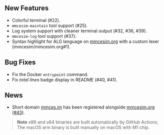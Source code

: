 ## New Features
- Colorful terminal (#22).
- `mmcesim-maintain` tool support (#25).
- Log system support with cleaner terminal output (#32, #36, #39).
- `mmcesim-log` tool support (#37).
- Syntax highlight for ALG language on [mmcesim.org](https://mmcesim.org) with a custom lexer (mmcesim/mmcesim.org#1).

## Bug Fixes
- Fix the Docker `entrypoint` command.
- Fix *total lines* badge display in README (#40, #41).

## News
- Short domain [mmces.im](https://mmces.im) has been registered alongside [mmcesim.org](https://mmcesim.org) ([#43](https://github.com/orgs/mmcesim/discussions/43)).

> **Note** x86 and x64 binaries are built automatically by GitHub Actions; The macOS arm binary is built manually on macOS with M1 chip.
